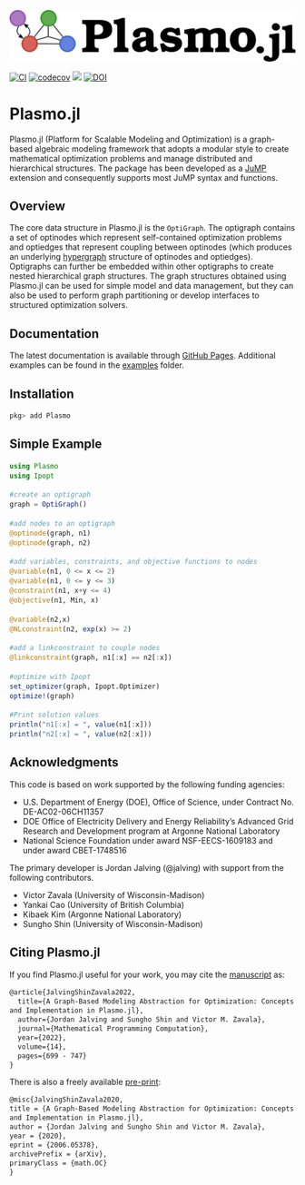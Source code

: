 ![Logo](./docs/plasmo_logo.svg)


[![CI](https://github.com/plasmo-dev/Plasmo.jl/workflows/CI/badge.svg)](https://github.com/plasmo-dev/Plasmo.jl/actions)
[![codecov](https://codecov.io/gh/plasmo-dev/Plasmo.jl/branch/master/graph/badge.svg)](https://codecov.io/gh/plasmo-dev/Plasmo.jl)
[![](https://img.shields.io/badge/docs-latest-blue.svg)](https://plasmo-dev.github.io/Plasmo.jl/dev/)
[![DOI](https://zenodo.org/badge/96967382.svg)](https://zenodo.org/badge/latestdoi/96967382)

# Plasmo.jl
Plasmo.jl (Platform for Scalable Modeling and Optimization) is a graph-based algebraic modeling framework that adopts a modular style to
create mathematical optimization problems and manage distributed and hierarchical structures. The package has been developed as a [JuMP](https://github.com/jump-dev/JuMP.jl) extension and consequently supports 
most JuMP syntax and functions. 

## Overview
The core data structure in Plasmo.jl is the `OptiGraph`. The optigraph contains a set of optinodes which represent self-contained optimization problems and optiedges that represent coupling between optinodes (which produces an underlying [hypergraph](https://en.wikipedia.org/wiki/Hypergraph) structure of optinodes and optiedges). Optigraphs can further be embedded within other optigraphs to create nested hierarchical graph structures. The graph structures obtained using Plasmo.jl can be used for simple model and data management, but they can also be used to perform graph partitioning or develop interfaces to structured optimization solvers.

## Documentation
The latest documentation is available through [GitHub Pages](https://plasmo-dev.github.io/Plasmo.jl/dev/).
Additional examples can be found in the [examples](https://github.com/plasmo-dev/Plasmo.jl/tree/main/examples) folder.

## Installation

```julia
pkg> add Plasmo
```

## Simple Example

```julia
using Plasmo
using Ipopt

#create an optigraph
graph = OptiGraph()

#add nodes to an optigraph
@optinode(graph, n1)
@optinode(graph, n2)

#add variables, constraints, and objective functions to nodes
@variable(n1, 0 <= x <= 2)
@variable(n1, 0 <= y <= 3)
@constraint(n1, x+y <= 4)
@objective(n1, Min, x)

@variable(n2,x)
@NLconstraint(n2, exp(x) >= 2)

#add a linkconstraint to couple nodes
@linkconstraint(graph, n1[:x] == n2[:x])

#optimize with Ipopt
set_optimizer(graph, Ipopt.Optimizer)
optimize!(graph)

#Print solution values
println("n1[:x] = ", value(n1[:x]))
println("n2[:x] = ", value(n2[:x]))
```

## Acknowledgments
This code is based on work supported by the following funding agencies:

* U.S. Department of Energy (DOE), Office of Science, under Contract No. DE-AC02-06CH11357
* DOE Office of Electricity Delivery and Energy Reliability’s Advanced Grid Research and Development program at Argonne National Laboratory
* National Science Foundation under award NSF-EECS-1609183 and under award CBET-1748516

The primary developer is Jordan Jalving (@jalving) with support from the following contributors.  

* Victor Zavala (University of Wisconsin-Madison)
* Yankai Cao (University of British Columbia)
* Kibaek Kim (Argonne National Laboratory)
* Sungho Shin (University of Wisconsin-Madison)


## Citing Plasmo.jl

If you find Plasmo.jl useful for your work, you may cite the [manuscript](https://link.springer.com/article/10.1007/s12532-022-00223-3) as:
```
@article{JalvingShinZavala2022,
  title={A Graph-Based Modeling Abstraction for Optimization: Concepts and Implementation in Plasmo.jl},
  author={Jordan Jalving and Sungho Shin and Victor M. Zavala},
  journal={Mathematical Programming Computation},
  year={2022},
  volume={14},
  pages={699 - 747}
}
```

There is also a freely available [pre-print](https://arxiv.org/abs/2006.05378):
```
@misc{JalvingShinZavala2020,
title = {A Graph-Based Modeling Abstraction for Optimization: Concepts and Implementation in Plasmo.jl},
author = {Jordan Jalving and Sungho Shin and Victor M. Zavala},
year = {2020},
eprint = {2006.05378},
archivePrefix = {arXiv},
primaryClass = {math.OC}
}
```

